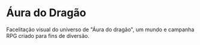 # Áura do Dragão
Facelitação visual do universo de "Áura do dragão", um mundo e campanha RPG criado para fins de diversão.
